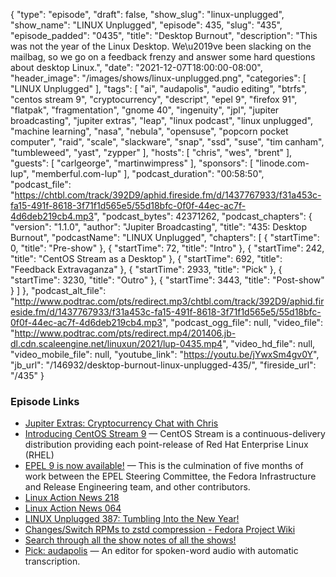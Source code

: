 {
  "type": "episode",
  "draft": false,
  "show_slug": "linux-unplugged",
  "show_name": "LINUX Unplugged",
  "episode": 435,
  "slug": "435",
  "episode_padded": "0435",
  "title": "Desktop Burnout",
  "description": "This was not the year of the Linux Desktop. We\u2019ve been slacking on the mailbag, so we go on a feedback frenzy and answer some hard questions about desktop Linux.",
  "date": "2021-12-07T18:00:00-08:00",
  "header_image": "/images/shows/linux-unplugged.png",
  "categories": [
    "LINUX Unplugged"
  ],
  "tags": [
    "ai",
    "audapolis",
    "audio editing",
    "btrfs",
    "centos stream 9",
    "cryptocurrency",
    "descript",
    "epel 9",
    "firefox 91",
    "flatpak",
    "fragmentation",
    "gnome 40",
    "ingenuity",
    "jpl",
    "jupiter broadcasting",
    "jupiter extras",
    "leap",
    "linux podcast",
    "linux unplugged",
    "machine learning",
    "nasa",
    "nebula",
    "opensuse",
    "popcorn pocket computer",
    "raid",
    "scale",
    "slackware",
    "snap",
    "ssd",
    "suse",
    "tim canham",
    "tumbleweed",
    "yast",
    "zypper"
  ],
  "hosts": [
    "chris",
    "wes",
    "brent"
  ],
  "guests": [
    "carlgeorge",
    "martinwimpress"
  ],
  "sponsors": [
    "linode.com-lup",
    "memberful.com-lup"
  ],
  "podcast_duration": "00:58:50",
  "podcast_file": "https://chtbl.com/track/392D9/aphid.fireside.fm/d/1437767933/f31a453c-fa15-491f-8618-3f71f1d565e5/55d18bfc-0f0f-44ec-ac7f-4d6deb219cb4.mp3",
  "podcast_bytes": 42371262,
  "podcast_chapters": {
    "version": "1.1.0",
    "author": "Jupiter Broadcasting",
    "title": "435: Desktop Burnout",
    "podcastName": "LINUX Unplugged",
    "chapters": [
      {
        "startTime": 0,
        "title": "Pre-show"
      },
      {
        "startTime": 72,
        "title": "Intro"
      },
      {
        "startTime": 242,
        "title": "CentOS Stream as a Desktop"
      },
      {
        "startTime": 692,
        "title": "Feedback Extravaganza"
      },
      {
        "startTime": 2933,
        "title": "Pick"
      },
      {
        "startTime": 3230,
        "title": "Outro"
      },
      {
        "startTime": 3443,
        "title": "Post-show"
      }
    ]
  },
  "podcast_alt_file": "http://www.podtrac.com/pts/redirect.mp3/chtbl.com/track/392D9/aphid.fireside.fm/d/1437767933/f31a453c-fa15-491f-8618-3f71f1d565e5/55d18bfc-0f0f-44ec-ac7f-4d6deb219cb4.mp3",
  "podcast_ogg_file": null,
  "video_file": "http://www.podtrac.com/pts/redirect.mp4/201406.jb-dl.cdn.scaleengine.net/linuxun/2021/lup-0435.mp4",
  "video_hd_file": null,
  "video_mobile_file": null,
  "youtube_link": "https://youtu.be/jYwxSm4gv0Y",
  "jb_url": "/146932/desktop-burnout-linux-unplugged-435/",
  "fireside_url": "/435"
}


### Episode Links

  * [Jupiter Extras: Cryptocurrency Chat with Chris](https://extras.show/77 "Jupiter Extras: Cryptocurrency Chat with Chris")
  * [Introducing CentOS Stream 9](https://blog.centos.org/2021/12/introducing-centos-stream-9/ "Introducing CentOS Stream 9") — CentOS Stream is a continuous-delivery distribution providing each point-release of Red Hat Enterprise Linux (RHEL)
  * [EPEL 9 is now available!](https://communityblog.fedoraproject.org/epel-9-is-now-available/ "EPEL 9 is now available!") — This is the culmination of five months of work between the EPEL Steering Committee, the Fedora Infrastructure and Release Engineering team, and other contributors.
  * [Linux Action News 218](https://linuxactionnews.com/218 "Linux Action News 218")
  * [Linux Action News 064](https://notes.jupiterbroadcasting.com/linux-action-news/2018/episode-064/ "Linux Action News 064")
  * [LINUX Unplugged 387: Tumbling Into the New Year!](https://linuxunplugged.com/387 "LINUX Unplugged 387: Tumbling Into the New Year!")
  * [Changes/Switch RPMs to zstd compression - Fedora Project Wiki](https://fedoraproject.org/wiki/Changes/Switch_RPMs_to_zstd_compression "Changes/Switch RPMs to zstd compression - Fedora Project Wiki")
  * [Search through all the show notes of all the shows!](https://notes.jupiterbroadcasting.com/ "Search through all the show notes of all the shows!")
  * [Pick: audapolis](https://github.com/audapolis/audapolis "Pick: audapolis") — An editor for spoken-word audio with automatic transcription.


